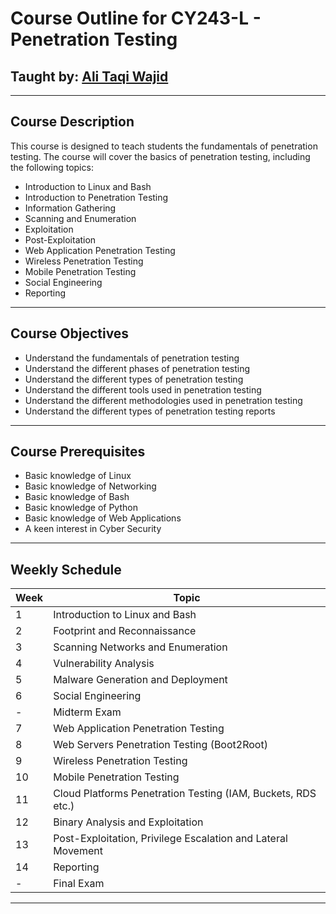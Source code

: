 # Course Outline for CY243-L - Penetration Testing

## Taught by: [Ali Taqi Wajid](https://github.com/theflash2k/)

---

## Course Description

This course is designed to teach students the fundamentals of penetration testing. The course will cover the basics of penetration testing, including the following topics:

- Introduction to Linux and Bash
- Introduction to Penetration Testing
- Information Gathering
- Scanning and Enumeration
- Exploitation
- Post-Exploitation
- Web Application Penetration Testing
- Wireless Penetration Testing
- Mobile Penetration Testing
- Social Engineering
- Reporting

---

## Course Objectives

- Understand the fundamentals of penetration testing
- Understand the different phases of penetration testing
- Understand the different types of penetration testing
- Understand the different tools used in penetration testing
- Understand the different methodologies used in penetration testing
- Understand the different types of penetration testing reports

---

## Course Prerequisites

- Basic knowledge of Linux
- Basic knowledge of Networking
- Basic knowledge of Bash
- Basic knowledge of Python
- Basic knowledge of Web Applications
- A keen interest in Cyber Security

---

## Weekly Schedule

| Week | Topic |
| ---- | ----- |
| 1 | Introduction to Linux and Bash |
| 2 | Footprint and Reconnaissance |
| 3 | Scanning Networks and Enumeration |
| 4 | Vulnerability Analysis |
| 5 | Malware Generation and Deployment |
| 6 | Social Engineering |
| - | Midterm Exam |
| 7 | Web Application Penetration Testing |
| 8 | Web Servers Penetration Testing (Boot2Root) |
| 9 | Wireless Penetration Testing |
| 10 | Mobile Penetration Testing |
| 11 | Cloud Platforms Penetration Testing (IAM, Buckets, RDS etc.) |
| 12 | Binary Analysis and Exploitation |
| 13 | Post-Exploitation, Privilege Escalation and Lateral Movement |
| 14 | Reporting |
| - | Final Exam |

---

